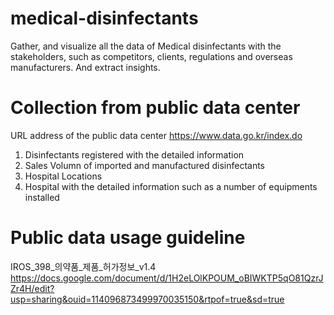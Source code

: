 # medical-disinfectants
Gather, and visualize all the data of Medical disinfectants with the stakeholders, such as competitors, clients, regulations and overseas manufacturers. And extract insights.

# Collection from public data center
URL address of the public data center
https://www.data.go.kr/index.do

1. Disinfectants registered with the detailed information
2. Sales Volumn of imported and manufactured disinfectants
3. Hospital Locations
4. Hospital with the detailed information such as a number of equipments installed

# Public data usage guideline
IROS_398_의약품_제품_허가정보_v1.4
https://docs.google.com/document/d/1H2eLOlKPOUM_oBIWKTP5qO81QzrJZr4H/edit?usp=sharing&ouid=114096873499970035150&rtpof=true&sd=true

